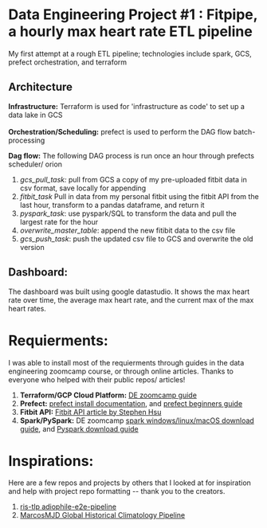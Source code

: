 # Data Engineering Project #1 : Fitpipe, a hourly max heart rate ETL pipeline 
My first attempt at a rough ETL pipeline; technologies include spark, GCS, prefect orchestration, and terraform

## Architecture
**Infrastructure:** Terraform is used for 'infrastructure as code' to set up a data lake in GCS<br><br>
**Orchestration/Scheduling:** prefect is used to perform the DAG flow batch-processing

**Dag flow:** The following DAG process is run once an hour through prefects scheduler/ orion
1. *gcs_pull_task:* pull from GCS a copy of my pre-uploaded fitbit data in csv format, save locally for appending
2. *fitbit_task* Pull in data from my personal fitbit using the fitbit API from the last hour, transform to a pandas dataframe, and return it
3. *pyspark_task*: use pyspark/SQL to transform the data and pull the largest rate for the hour
4. *overwrite_master_table*: append the new fitibit data to the csv file
5. *gcs_push_task*: push the updated csv file to GCS and overwrite the old version


## Dashboard:
The dashboard was built using google datastudio. It shows the max heart rate over time, the average max heart rate, and the current max of the max heart rates.


# Requierments:
I was able to install most of the requierments through guides in the data engineering zoomcamp course, or through online articles. Thanks to everyone who helped with their public repos/ articles!
1. **Terraform/GCP Cloud Platform:** [DE zoomcamp guide](https://github.com/DataTalksClub/data-engineering-zoomcamp/tree/main/week_1_basics_n_setup/1_terraform_gcp)
2. **Prefect:** [prefect install documentation](https://docs.prefect.io/getting-started/installation/), and [prefect beginners guide](https://docs.prefect.io/tutorials/first-steps/)
4. **Fitbit API:** [ Fitbit API article by Stephen Hsu](https://towardsdatascience.com/collect-your-own-fitbit-data-with-python-ff145fa10873)
5. **Spark/PySpark:** DE zoomcamp [spark windows/linux/macOS download guide](https://github.com/DataTalksClub/data-engineering-zoomcamp/tree/main/week_5_batch_processing/setup), and [Pyspark download guide](https://github.com/DataTalksClub/data-engineering-zoomcamp/blob/main/week_5_batch_processing/setup/pyspark.md)

 
 # Inspirations:
 Here are a few repos and projects by others that I looked at for inspiration and help with project repo formatting -- thank you to the creators.
1. [ris-tlp adiophile-e2e-pipeline](https://github.com/ris-tlp/audiophile-e2e-pipeline)
2. [MarcosMJD Global Historical Climatology Pipeline](https://github.com/MarcosMJD/ghcn-d)
